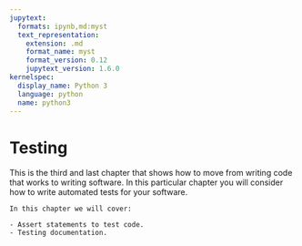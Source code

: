 ```yaml
---
jupytext:
  formats: ipynb,md:myst
  text_representation:
    extension: .md
    format_name: myst
    format_version: 0.12
    jupytext_version: 1.6.0
kernelspec:
  display_name: Python 3
  language: python
  name: python3
---
```


# Testing

This is the third and last chapter that shows how to move from writing code
that works to writing software. In this particular chapter you will consider how
to write automated tests for your software.

```{important}
In this chapter we will cover:

- Assert statements to test code.
- Testing documentation.
```

